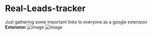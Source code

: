 # Real-Leads-tracker
Just gathering some important links to everyone as a google extension
**Extension**
![image](https://github.com/user-attachments/assets/de269684-2402-4271-abff-1766d9cb2bf6)
![image](https://github.com/user-attachments/assets/fc93c57a-b3ea-4d00-b86b-0fb002f48f73)


